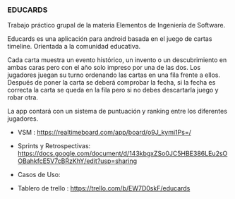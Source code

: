 

### EDUCARDS

Trabajo práctico grupal de la materia Elementos de Ingeniería de Software.

Educards es una aplicación para android basada en el juego de cartas timeline. Orientada a la comunidad educativa.

Cada carta muestra un evento histórico, un invento o un descubrimiento en ambas caras pero con el año solo impreso por una de las dos. Los jugadores juegan su turno ordenando las cartas en una fila frente a ellos. Después de poner la carta se deberá comprobar la fecha, si la fecha es correcta la carta se queda en la fila pero si no debes descartarla juego y robar otra.

La app contará con un sistema de puntuación y ranking entre los diferentes jugadores.

- VSM : https://realtimeboard.com/app/board/o9J_kymi1Ps=/

- Sprints y Retrospectivas: https://docs.google.com/document/d/143kbgxZSo0JC5HBE386LEu2sOOBahkfcE5V7cBRzKhY/edit?usp=sharing

- Casos de Uso: 

- Tablero de trello : https://trello.com/b/EW7D0skF/educards

